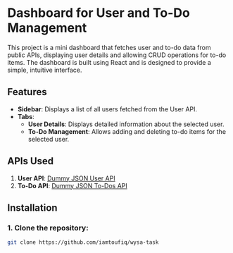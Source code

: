 # Dashboard for User and To-Do Management

This project is a mini dashboard that fetches user and to-do data from public APIs, displaying user details and allowing CRUD operations for to-do items. The dashboard is built using React and is designed to provide a simple, intuitive interface.

## Features

- **Sidebar**: Displays a list of all users fetched from the User API.
- **Tabs**:
  - **User Details**: Displays detailed information about the selected user.
  - **To-Do Management**: Allows adding and deleting to-do items for the selected user.

## APIs Used

1. **User API**: [Dummy JSON User API](https://dummyjson.com/docs/users)
2. **To-Do API**: [Dummy JSON To-Dos API](https://dummyjson.com/docs/todos)

## Installation

### 1. Clone the repository:

```bash
git clone https://github.com/iamtoufiq/wysa-task
